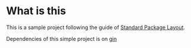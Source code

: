 # What is this

This is a sample project following the guide of [Standard Package Layout](https://medium.com/@benbjohnson/standard-package-layout-7cdbc8391fc1).

Dependencies of this simple project is on [gin](https://github.com/gin-gonic/gin)
